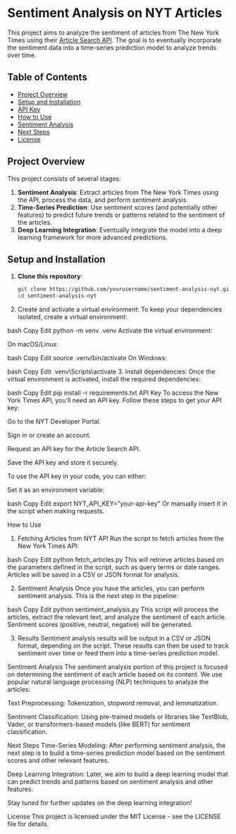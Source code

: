 # Sentiment Analysis on NYT Articles

This project aims to analyze the sentiment of articles from The New York Times using their [Article Search API](https://developer.nytimes.com/docs/articlesearch-product/1/overview). The goal is to eventually incorporate the sentiment data into a time-series prediction model to analyze trends over time.

## Table of Contents
- [Project Overview](#project-overview)
- [Setup and Installation](#setup-and-installation)
- [API Key](#api-key)
- [How to Use](#how-to-use)
- [Sentiment Analysis](#sentiment-analysis)
- [Next Steps](#next-steps)
- [License](#license)

## Project Overview

This project consists of several stages:
1. **Sentiment Analysis**: Extract articles from The New York Times using the API, process the data, and perform sentiment analysis.
2. **Time-Series Prediction**: Use sentiment scores (and potentially other features) to predict future trends or patterns related to the sentiment of the articles.
3. **Deep Learning Integration**: Eventually integrate the model into a deep learning framework for more advanced predictions.

## Setup and Installation

1. **Clone this repository**:
   ```bash
   git clone https://github.com/yourusername/sentiment-analysis-nyt.git
   cd sentiment-analysis-nyt
2. Create and activate a virtual environment:
To keep your dependencies isolated, create a virtual environment:

bash
Copy
Edit
python -m venv .venv
Activate the virtual environment:

On macOS/Linux:

bash
Copy
Edit
source .venv/bin/activate
On Windows:

bash
Copy
Edit
.venv\Scripts\activate
3. Install dependencies:
Once the virtual environment is activated, install the required dependencies:

bash
Copy
Edit
pip install -r requirements.txt
API Key
To access the New York Times API, you'll need an API key. Follow these steps to get your API key:

Go to the NYT Developer Portal.

Sign in or create an account.

Request an API key for the Article Search API.

Save the API key and store it securely.

To use the API key in your code, you can either:

Set it as an environment variable:

bash
Copy
Edit
export NYT_API_KEY="your-api-key"
Or manually insert it in the script when making requests.

How to Use
1. Fetching Articles from NYT API
Run the script to fetch articles from the New York Times API:

bash
Copy
Edit
python fetch_articles.py
This will retrieve articles based on the parameters defined in the script, such as query terms or date ranges. Articles will be saved in a CSV or JSON format for analysis.

2. Sentiment Analysis
Once you have the articles, you can perform sentiment analysis. This is the next step in the pipeline:

bash
Copy
Edit
python sentiment_analysis.py
This script will process the articles, extract the relevant text, and analyze the sentiment of each article. Sentiment scores (positive, neutral, negative) will be generated.

3. Results
Sentiment analysis results will be output in a CSV or JSON format, depending on the script. These results can then be used to track sentiment over time or feed them into a time-series prediction model.

Sentiment Analysis
The sentiment analysis portion of this project is focused on determining the sentiment of each article based on its content. We use popular natural language processing (NLP) techniques to analyze the articles:

Text Preprocessing: Tokenization, stopword removal, and lemmatization.

Sentiment Classification: Using pre-trained models or libraries like TextBlob, Vader, or transformers-based models (like BERT) for sentiment classification.

Next Steps
Time-Series Modeling: After performing sentiment analysis, the next step is to build a time-series prediction model based on the sentiment scores and other relevant features.

Deep Learning Integration: Later, we aim to build a deep learning model that can predict trends and patterns based on sentiment analysis and other features.

Stay tuned for further updates on the deep learning integration!

License
This project is licensed under the MIT License - see the LICENSE file for details. 
